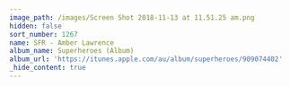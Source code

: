 ```yaml
---
image_path: /images/Screen Shot 2018-11-13 at 11.51.25 am.png
hidden: false
sort_number: 1267
name: SFR - Amber Lawrence
album_name: Superheroes (Album)
album_url: 'https://itunes.apple.com/au/album/superheroes/909074402'
_hide_content: true
---
```



